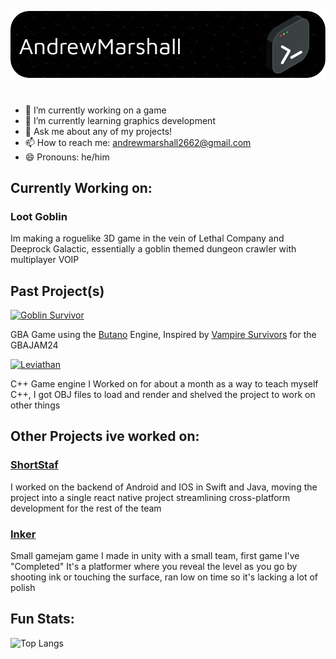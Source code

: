 ![Header](./github-header-image.png)
#

- 🔭 I’m currently working on a game 
- 🌱 I’m currently learning graphics development
- 💬 Ask me about any of my projects!
- 📫 How to reach me: andrewmarshall2662@gmail.com 
- 😄 Pronouns: he/him

## Currently Working on:

### Loot Goblin
Im making a roguelike 3D game in the vein of Lethal Company and Deeprock Galactic, essentially a goblin themed dungeon crawler with multiplayer VOIP

## Past Project(s)
[![Goblin Survivor](https://github-readme-stats.vercel.app/api/pin/?username=afk47&repo=GoblinSurvivor)](https://github.com/afk47/GoblinSurvivor)

GBA Game using the [Butano](https://github.com/GValiente/butano) Engine, Inspired by [Vampire Survivors](https://store.steampowered.com/app/1794680/Vampire_Survivors/) for the GBAJAM24

[![Leviathan](https://github-readme-stats.vercel.app/api/pin/?username=afk47&repo=Leviathan-Engine)](https://github.com/afk47/Leviathan-Engine)

C++ Game engine I Worked on for about a month as a way to teach myself C++, I got OBJ files to load and render and shelved the project to work on other things


## Other Projects ive worked on:

### [ShortStaf](https://shortstaf.com) 
I worked on the backend of Android and IOS in Swift and Java, moving the project into a single react native project streamlining cross-platform development for the rest of the team


### [Inker](https://syncc23.itch.io/inker)
Small gamejam game I made in unity with a small team, first game I've "Completed"
It's a platformer where you reveal the level as you go by shooting ink or touching the surface, ran low on time so it's lacking a lot of polish




## Fun Stats:

![Top Langs](https://github-readme-stats.vercel.app/api/top-langs/?username=afk47&hide_progress=true)
